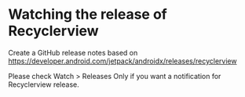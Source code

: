 # Watching the release of Recyclerview

Create a GitHub release notes based on https://developer.android.com/jetpack/androidx/releases/recyclerview

Please check Watch > Releases Only if you want a notification for Recyclerview release.
